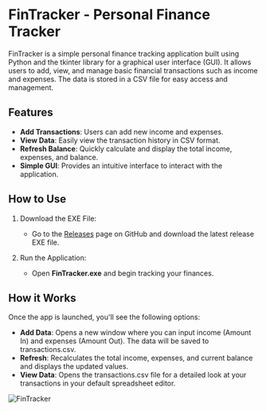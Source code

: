 # FinTracker - Personal Finance Tracker
FinTracker is a simple personal finance tracking application built using Python and the tkinter library for a graphical user interface (GUI). It allows users to add, view, and manage basic financial transactions such as income and expenses. The data is stored in a CSV file for easy access and management.

## Features
- **Add Transactions**: Users can add new income and expenses.
- **View Data**: Easily view the transaction history in CSV format.
- **Refresh Balance**: Quickly calculate and display the total income, expenses, and balance.
- **Simple GUI**: Provides an intuitive interface to interact with the application.

## How to Use
1. Download the EXE File:
    - Go to the [Releases](https://github.com/NaldCapuno/FinTracker/releases) page on GitHub and download the latest release EXE file.

2. Run the Application:
    - Open **FinTracker.exe** and begin tracking your finances.

## How it Works
Once the app is launched, you'll see the following options:
- **Add Data**: Opens a new window where you can input income (Amount In) and expenses (Amount Out). The data will be saved to transactions.csv.
- **Refresh**: Recalculates the total income, expenses, and current balance and displays the updated values.
- **View Data**: Opens the transactions.csv file for a detailed look at your transactions in your default spreadsheet editor.

![FinTracker](https://github.com/user-attachments/assets/c67d31d0-14e4-44c8-bc8a-75392e6b64e4)

